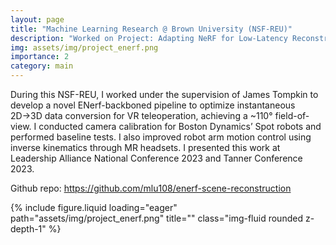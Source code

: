 ```yaml
---
layout: page
title: "Machine Learning Research @ Brown University (NSF-REU)"
description: "Worked on Project: Adapting NeRF for Low-Latency Reconstruction in VR Teleoperation"
img: assets/img/project_enerf.png
importance: 2
category: main
---
```

During this NSF-REU, I worked under the supervision of James Tompkin to develop a novel ENerf-backboned pipeline to optimize instantaneous 2D→3D data conversion for VR teleoperation, achieving a ~110° field-of-view. I conducted camera calibration for Boston Dynamics’ Spot robots and performed baseline tests. I also improved robot arm motion control using inverse kinematics through MR headsets. I presented this work at Leadership Alliance National Conference 2023 and Tanner Conference 2023. 

Github repo: https://github.com/mlu108/enerf-scene-reconstruction
<div class="row">
    <div class="col-sm mt-3 mt-md-0">
        {% include figure.liquid loading="eager" path="assets/img/project_enerf.png" title="" class="img-fluid rounded z-depth-1" %}
    </div>
</div>


